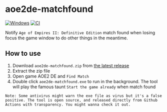 # aoe2de-matchfound
[![Windows](https://svgshare.com/i/ZhY.svg)](https://svgshare.com/i/ZhY.svg)
[![CI][build-badge]][build-url]

Notify `Age of Empires II: Definitive Edition` match found when losing focus the game window to do other things in the meantime.

[build-badge]: https://github.com/sanhphanvan96/aoe2de-matchfound/actions/workflows/build.yml/badge.svg
[build-url]: https://github.com/sanhphanvan96/aoe2de-matchfound/actions/workflows/build.yml

## How to use
1. Download `aoe2de-matchfound.zip` from [the latest release](https://github.com/sanhphanvan96/aoe2de-matchfound/releases/latest)
2. Extract the zip file
3. Open game AOE2 DE and `Find Match`
4. Double click `aoe2de-matchfound.exe` to run in the background. The tool will play the famous taunt `Start the game already` when match found

```Note: Some antivirus might warn the exe file as virus but it's a false positive. The tool is open source, and released directly from Github Actions with transparency. You might wanna check it out.```
